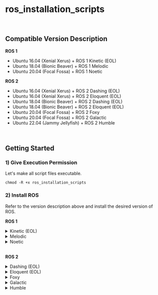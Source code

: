 # ros_installation_scripts

<br>

## Compatible Version Description

**ROS 1**
* Ubuntu 16.04 (Xenial Xerus) + ROS 1 Kinetic (EOL)
* Ubuntu 18.04 (Bionic Beaver) + ROS 1 Melodic
* Ubuntu 20.04 (Focal Fossa) + ROS 1 Noetic

**ROS 2**
* Ubuntu 16.04 (Xenial Xerus) + ROS 2 Dashing (EOL)
* Ubuntu 16.04 (Xenial Xerus) + ROS 2 Eloquent (EOL)
* Ubuntu 18.04 (Bionic Beaver) + ROS 2 Dashing (EOL)
* Ubuntu 18.04 (Bionic Beaver) + ROS 2 Eloquent (EOL)
* Ubuntu 20.04 (Focal Fossa) + ROS 2 Foxy
* Ubuntu 20.04 (Focal Fossa) + ROS 2 Galactic
* Ubuntu 22.04 (Jammy Jellyfish) + ROS 2 Humble

<br>

## Getting Started


### 1) Give Execution Permission
Let's make all script files executable.

```console
chmod -R +x ros_installation_scripts
```

### 2) Install ROS
Refer to the version description above and install the desired version of ROS.

**ROS 1**

<details>
<summary>Kinetic (EOL)</summary>

* To install `ros-kinetic-ros-base`, run the following command.
    ```console
    ./ros_installation_scripts/ros1/ros-kinetic-base.sh
    ```

* To install `ros-kinetic-desktop-full`, run the following command.
    ```console
    ./ros_installation_scripts/ros1/ros-kinetic-desktop-full.sh
    ```

</details>

<details>
<summary>Melodic</summary>

* To install `ros-melodic-ros-base`, run the following command.
    ```console
    ./ros_installation_scripts/ros1/ros-melodic-base.sh
    ```

* To install `ros-melodic-desktop-full`, run the following command.
    ```console
    ./ros_installation_scripts/ros1/ros-melodic-desktop-full.sh
    ```

</details>

<details>
<summary>Noetic</summary>

* To install `ros-noetic-ros-base`, run the following command.
    ```console
    ./ros_installation_scripts/ros1/ros-noetic-base.sh
    ```

* To install `ros-noetic-desktop-full`, run the following command.
    ```console
    ./ros_installation_scripts/ros1/ros-noetic-desktop-full.sh
    ```

</details>

<br>

**ROS 2**

<details>
<summary>Dashing (EOL)</summary>

* To install `ros-dashing-ros-base`, run the following command.
    ```console
    ./ros_installation_scripts/ros2/ros2-dashing-base.sh
    ``` 

* To install `ros-dashing-desktop`, run the following command.
    ```console
    ./ros_installation_scripts/ros2/ros2-dashing-desktop.sh
    ```

</details>

<details>
<summary>Eloquent (EOL)</summary>

* To install `ros-eloquent-ros-base`, run the following command.
    ```console
    ./ros_installation_scripts/ros2/ros2-eloquent-base.sh
    ``` 

* To install `ros-eloquent-desktop`, run the following command.
    ```console
    ./ros_installation_scripts/ros2/ros2-eloquent-desktop.sh
    ```

</details>

<details>
<summary>Foxy</summary>

* To install `ros-foxy-ros-base`, run the following command.
    ```console
    ./ros_installation_scripts/ros2/ros2-foxy-base.sh
    ``` 

* To install `ros-foxy-desktop`, run the following command.
    ```console
    ./ros_installation_scripts/ros2/ros2-foxy-desktop.sh
    ```

</details>

<details>
<summary>Galactic</summary>

* To install `ros-galactic-ros-base`, run the following command.
    ```console
    ./ros_installation_scripts/ros2/ros2-galactic-base.sh
    ``` 

* To install `ros-galactic-desktop`, run the following command.
    ```console
    ./ros_installation_scripts/ros2/ros2-galactic-desktop.sh
    ```

</details>

<details>
<summary>Humble</summary>

* To install `ros-humble-ros-base`, run the following command.
    ```console
    ./ros_installation_scripts/ros2/ros2-humble-base.sh
    ``` 

* To install `ros-humble-desktop`, run the following command.
    ```console
    ./ros_installation_scripts/ros2/ros2-humble-desktop.sh
    ```

</details>